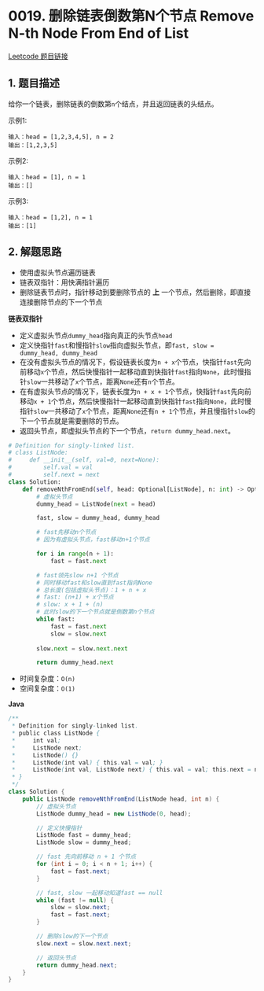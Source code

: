 # 0019. 删除链表倒数第N个节点 Remove N-th Node From End of List
[Leetcode 题目链接](https://leetcode.com/problems/remove-nth-node-from-end-of-list/description/)

## 1. 题目描述
给你一个链表，删除链表的倒数第`n`个结点，并且返回链表的头结点。

示例1:
```
输入：head = [1,2,3,4,5], n = 2
输出：[1,2,3,5]
```

示例2:
```
输入：head = [1], n = 1
输出：[]
```

示例3:
```
输入：head = [1,2], n = 1
输出：[1]
```

## 2. 解题思路
* 使用虚拟头节点遍历链表
* 链表双指针：用快满指针遍历
* 删除链表节点时，指针移动到要删除节点的 **上** 一个节点，然后删除，即直接连接删除节点的下一个节点

**链表双指针**
* 定义虚拟头节点`dummy_head`指向真正的头节点`head`
* 定义快指针`fast`和慢指针`slow`指向虚拟头节点，即`fast, slow = dummy_head, dummy_head`
* 在没有虚拟头节点的情况下，假设链表长度为`n + x`个节点，快指针`fast`先向前移动`x`个节点，然后快慢指针一起移动直到快指针`fast`指向`None`，此时慢指针`slow`一共移动了`x`个节点，距离`None`还有`n`个节点。
* 在有虚拟头节点的情况下，链表长度为`n + x + 1`个节点，快指针`fast`先向前移动`x + 1`个节点，然后快慢指针一起移动直到快指针`fast`指向`None`，此时慢指针`slow`一共移动了`x`个节点，距离`None`还有`n + 1`个节点，并且慢指针`slow`的下一个节点就是需要删除的节点。
* 返回头节点，即虚拟头节点的下一个节点，`return dummy_head.next`。

```Python
# Definition for singly-linked list.
# class ListNode:
#     def __init__(self, val=0, next=None):
#         self.val = val
#         self.next = next
class Solution:
    def removeNthFromEnd(self, head: Optional[ListNode], n: int) -> Optional[ListNode]:
        # 虚拟头节点
        dummy_head = ListNode(next = head)

        fast, slow = dummy_head, dummy_head

        # fast先移动n个节点
        # 因为有虚拟头节点，fast移动n+1个节点

        for i in range(n + 1):
            fast = fast.next

        # fast领先slow n+1 个节点
        # 同时移动fast和slow直到fast指向None
        # 总长度(包括虚拟头节点)：1 + n + x
        # fast: (n+1) + x个节点
        # slow: x + 1 + (n)
        # 此时slow的下一个节点就是倒数第n个节点
        while fast:
            fast = fast.next
            slow = slow.next
        
        slow.next = slow.next.next

        return dummy_head.next
```

* 时间复杂度：`O(n)`
* 空间复杂度：`O(1)`

**Java**
```Java
/**
 * Definition for singly-linked list.
 * public class ListNode {
 *     int val;
 *     ListNode next;
 *     ListNode() {}
 *     ListNode(int val) { this.val = val; }
 *     ListNode(int val, ListNode next) { this.val = val; this.next = next; }
 * }
 */
class Solution {
    public ListNode removeNthFromEnd(ListNode head, int n) {
        // 虚拟头节点
        ListNode dummy_head = new ListNode(0, head);

        // 定义快慢指针
        ListNode fast = dummy_head;
        ListNode slow = dummy_head;

        // fast 先向前移动 n + 1 个节点
        for (int i = 0; i < n + 1; i++) {
            fast = fast.next;
        }

        // fast, slow 一起移动知道fast == null
        while (fast != null) {
            slow = slow.next;
            fast = fast.next;
        }

        // 删除slow的下一个节点
        slow.next = slow.next.next;

        // 返回头节点
        return dummy_head.next;
    }
}
```
